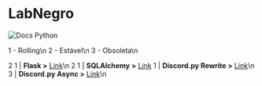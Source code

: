 # LabNegro
![Docs Python](https://cdn.discordapp.com/attachments/552944325726830614/552948805280989199/unknown.png)

1 - Rolling\n
2 - Estável\n
3 - Obsoleta\n

2 1 | **Flask >** [Link](http://flask.pocoo.org/docs/1.0/)\n
2 1 | **SQLAlchemy >** [Link](http://flask-sqlalchemy.pocoo.org/2.3/\n)
1 | **Discord.py Rewrite >** [Link](https://discordpy.readthedocs.io/en/rewrite/api.html)\n
3 | **Discord.py Async >** [Link](https://discordpy.readthedocs.io/en/latest/api.html)\n
